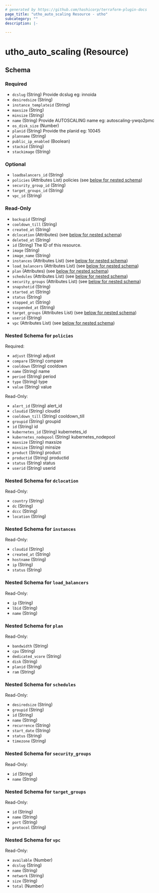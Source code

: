 ```yaml
---
# generated by https://github.com/hashicorp/terraform-plugin-docs
page_title: "utho_auto_scaling Resource - utho"
subcategory: ""
description: |-
  
---
```


# utho_auto_scaling (Resource)





<!-- schema generated by tfplugindocs -->
## Schema

### Required

- `dcslug` (String) Provide dcslug eg: innoida
- `desiredsize` (String)
- `instance_templateid` (String)
- `maxsize` (String)
- `minsize` (String)
- `name` (String) Provide AUTOSCALING name eg: autoscaling-ywqo2pmc
- `os_disk_size` (Number)
- `planid` (String) Provide the planid eg: 10045
- `planname` (String)
- `public_ip_enabled` (Boolean)
- `stackid` (String)
- `stackimage` (String)

### Optional

- `loadbalancers_id` (String)
- `policies` (Attributes List) policies (see [below for nested schema](#nestedatt--policies))
- `security_group_id` (String)
- `target_groups_id` (String)
- `vpc_id` (String)

### Read-Only

- `backupid` (String)
- `cooldown_till` (String)
- `created_at` (String)
- `dclocation` (Attributes) (see [below for nested schema](#nestedatt--dclocation))
- `deleted_at` (String)
- `id` (String) The ID of this resource.
- `image` (String)
- `image_name` (String)
- `instances` (Attributes List) (see [below for nested schema](#nestedatt--instances))
- `load_balancers` (Attributes List) (see [below for nested schema](#nestedatt--load_balancers))
- `plan` (Attributes) (see [below for nested schema](#nestedatt--plan))
- `schedules` (Attributes List) (see [below for nested schema](#nestedatt--schedules))
- `security_groups` (Attributes List) (see [below for nested schema](#nestedatt--security_groups))
- `snapshotid` (String)
- `started_at` (String)
- `status` (String)
- `stopped_at` (String)
- `suspended_at` (String)
- `target_groups` (Attributes List) (see [below for nested schema](#nestedatt--target_groups))
- `userid` (String)
- `vpc` (Attributes List) (see [below for nested schema](#nestedatt--vpc))

<a id="nestedatt--policies"></a>
### Nested Schema for `policies`

Required:

- `adjust` (String) adjust
- `compare` (String) compare
- `cooldown` (String) cooldown
- `name` (String) name
- `period` (String) period
- `type` (String) type
- `value` (String) value

Read-Only:

- `alert_id` (String) alert_id
- `cloudid` (String) cloudid
- `cooldown_till` (String) cooldown_till
- `groupid` (String) groupid
- `id` (String) id
- `kubernetes_id` (String) kubernetes_id
- `kubernetes_nodepool` (String) kubernetes_nodepool
- `maxsize` (String) maxsize
- `minsize` (String) minsize
- `product` (String) product
- `productid` (String) productid
- `status` (String) status
- `userid` (String) userid


<a id="nestedatt--dclocation"></a>
### Nested Schema for `dclocation`

Read-Only:

- `country` (String)
- `dc` (String)
- `dccc` (String)
- `location` (String)


<a id="nestedatt--instances"></a>
### Nested Schema for `instances`

Read-Only:

- `cloudid` (String)
- `created_at` (String)
- `hostname` (String)
- `ip` (String)
- `status` (String)


<a id="nestedatt--load_balancers"></a>
### Nested Schema for `load_balancers`

Read-Only:

- `ip` (String)
- `lbid` (String)
- `name` (String)


<a id="nestedatt--plan"></a>
### Nested Schema for `plan`

Read-Only:

- `bandwidth` (String)
- `cpu` (String)
- `dedicated_vcore` (String)
- `disk` (String)
- `planid` (String)
- `ram` (String)


<a id="nestedatt--schedules"></a>
### Nested Schema for `schedules`

Read-Only:

- `desiredsize` (String)
- `groupid` (String)
- `id` (String)
- `name` (String)
- `recurrence` (String)
- `start_date` (String)
- `status` (String)
- `timezone` (String)


<a id="nestedatt--security_groups"></a>
### Nested Schema for `security_groups`

Read-Only:

- `id` (String)
- `name` (String)


<a id="nestedatt--target_groups"></a>
### Nested Schema for `target_groups`

Read-Only:

- `id` (String)
- `name` (String)
- `port` (String)
- `protocol` (String)


<a id="nestedatt--vpc"></a>
### Nested Schema for `vpc`

Read-Only:

- `available` (Number)
- `dcslug` (String)
- `name` (String)
- `network` (String)
- `size` (String)
- `total` (Number)
